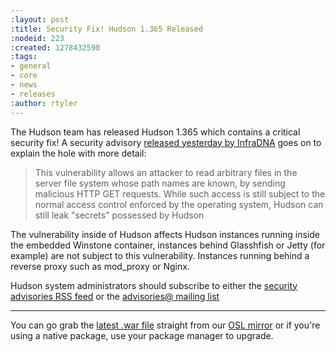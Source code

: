 ```yaml
---
:layout: post
:title: Security Fix! Hudson 1.365 Released
:nodeid: 223
:created: 1278432590
:tags:
- general
- core
- news
- releases
:author: rtyler
---
```

The Hudson team has released Hudson 1.365 which contains a critical security fix! A security advisory [released yesterday by InfraDNA](https://infradna.com/content/security-advisory-2010-07-05) goes on to explain the hole with more detail:

>This vulnerability allows an attacker to read arbitrary files in the
server file system whose path names are known, by sending malicious
HTTP GET requests. While such access is still subject to the normal
access control enforced by the operating system, Hudson can still leak
"secrets" possessed by Hudson

The vulnerability inside of Hudson affects Hudson instances running inside the embedded Winstone container, instances behind Glasshfish or Jetty (for example) are not subject to this vulnerability. Instances running behind a reverse proxy such as mod_proxy or Nginx.

Hudson system administrators should subscribe to either the [security advisories RSS feed](https://feeds.feedburner.com/hudson-security-advisories) or the [advisories@ mailing list](advisories-subscribe@hudson.dev.java.net)


----

You can go grab the [latest .war file](https://ftp.osuosl.org/pub/hudson/war/1.363/hudson.war) straight from our [OSL mirror](https://www.osuosl.org) or if you're using a native package, use your package manager to upgrade.
